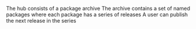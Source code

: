 The hub consists of a package archive
The archive contains a set of named packages
where each package has a series of releases
A user can publish the next release in the series 